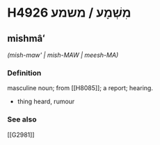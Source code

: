 # H4926 מִשְׁמָע / משמע

## mishmâʻ

_(mish-maw' | mish-MAW | meesh-MA)_

### Definition

masculine noun; from [[H8085]]; a report; hearing.

- thing heard, rumour
### See also

[[G2981]]

